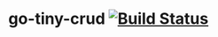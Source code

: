 # go-tiny-crud [![Build Status](https://travis-ci.org/cappyzawa/go-tiny-crud.svg?branch=master)](https://travis-ci.org/cappyzawa/go-tiny-crud)
